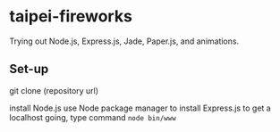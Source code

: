 # taipei-fireworks
Trying out Node.js, Express.js, Jade, Paper.js, and animations.

## Set-up
git clone (repository url)

install Node.js
use Node package manager to install Express.js
to get a localhost going, type command `node bin/www`

